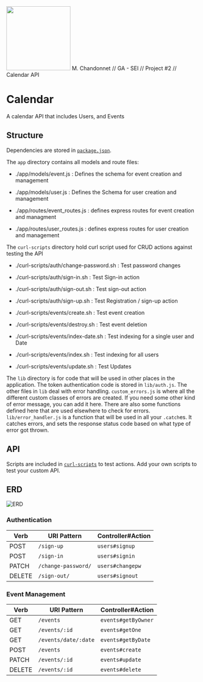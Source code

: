 <img src=https://user-images.githubusercontent.com/21346239/91862876-7bf3f580-ec3c-11ea-94d6-5236f3867a9c.png width="168" height="168">
M. Chandonnet // GA - SEI // Project #2 // Calendar API

# Calendar

A calendar API that includes Users, and Events


## Structure

Dependencies are stored in [`package.json`](package.json).

The `app` directory contains all models and route files:

+ ./app/models/event.js : Defines the schema for event creation and management
+ ./app/models/user.js : Defines the Schema for user creation and management

+ ./app/routes/event_routes.js : defines express routes for event creation and managment
+ ./app/routes/user_routes.js : defines express routes for user creation and management


The `curl-scripts` directory hold curl script used for CRUD actions against testing the API

+ ./curl-scripts/auth/change-password.sh : Test password changes
+ ./curl-scripts/auth/sign-in.sh : Test Sign-in action
+ ./curl-scripts/auth/sign-out.sh : Test sign-out action
+ ./curl-scripts/auth/sign-up.sh : Test Registration / sign-up action

+ ./curl-scripts/events/create.sh : Test event creation
+ ./curl-scripts/events/destroy.sh : Test event deletion
+ ./curl-scripts/events/index-date.sh : Test indexing for a single user and Date
+ ./curl-scripts/events/index.sh : Test indexing for all users
+ ./curl-scripts/events/update.sh : Test Updates


The `lib` directory is for code that will be used in other places in the
application. The token authentication code is stored in `lib/auth.js`. The
other files in `lib` deal with error handling. `custom_errors.js` is where all
the different custom classes of errors are created. If you need some other kind
of error message, you can add it here. There are also some functions defined
here that are used elsewhere to check for errors. `lib/error_handler.js` is a
function that will be used in all your `.catch`es. It catches errors, and sets
the response status code based on what type of error got thrown.


## API

Scripts are included in [`curl-scripts`](curl-scripts) to test actions.
Add your own scripts to test your custom API.

## ERD

![ERD](https://user-images.githubusercontent.com/21346239/93947526-eb27ab80-fd09-11ea-89fe-9da2b334a296.png)


### Authentication

| Verb   | URI Pattern            | Controller#Action |
|--------|------------------------|-------------------|
| POST   | `/sign-up`             | `users#signup`    |
| POST   | `/sign-in`             | `users#signin`    |
| PATCH  | `/change-password/`    | `users#changepw`  |
| DELETE | `/sign-out/`           | `users#signout`   |

### Event Management
| Verb   | URI Pattern            | Controller#Action  |
|--------|------------------------|--------------------|
| GET    | `/events`              | `events#getByOwner`|
| GET    | `/events/:id`          | `events#getOne`    |
| GET    | `/events/date/:date`   | `events#getByDate` |
| POST   | `/events`              | `events#create`    |
| PATCH  | `/events/:id`          | `events#update`    |
| DELETE | `/events/:id`          | `events#delete `   |

